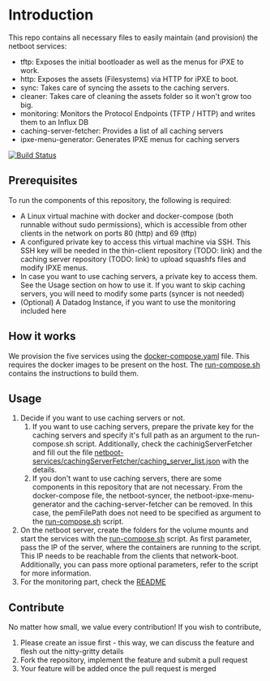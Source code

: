 # Introduction

This repo contains all necessary files to easily maintain (and provision) the netboot services:

- tftp: Exposes the initial bootloader as well as the menus for iPXE to work.
- http: Exposes the assets (Filesystems) via HTTP for iPXE to boot.
- sync: Takes care of syncing the assets to the caching servers.
- cleaner: Takes care of cleaning the assets folder so it won't grow too big.
- monitoring: Monitors the Protocol Endpoints (TFTP / HTTP) and writes them to an Influx DB
- caching-server-fetcher: Provides a list of all caching servers
- ipxe-menu-generator: Generates IPXE menus for caching servers

[![Build Status](https://dev.azure.com/digitecgalaxus/SystemEngineering/_apis/build/status/Github/DigitecGalaxus.netboot?repoName=DigitecGalaxus%2Fnetboot&branchName=main)](https://dev.azure.com/digitecgalaxus/SystemEngineering/_build/latest?definitionId=1182&repoName=DigitecGalaxus%2Fnetboot&branchName=main)

## Prerequisites

To run the components of this repository, the following is required:

- A Linux virtual machine with docker and docker-compose (both runnable without sudo permissions), which is accessible from other clients in the network on ports 80 (http) and 69 (tftp)
- A configured private key to access this virtual machine via SSH. This SSH key will be needed in the thin-client repository (TODO: link) and the caching server repository (TODO: link) to upload squashfs files and modify IPXE menus.
- In case you want to use caching servers, a private key to access them. See the Usage section on how to use it. If you want to skip caching servers, you will need to modify some parts (syncer is not needed)
- (Optional) A Datadog Instance, if you want to use the monitoring included here

## How it works

We provision the five services using the [docker-compose.yaml](/docker-compose.yaml) file. This requires the docker images to be present on the host. The [run-compose.sh](run-compose.sh) contains the instructions to build them.

## Usage

1. Decide if you want to use caching servers or not.
    1. If you want to use caching servers, prepare the private key for the caching servers and specify it's full path as an argument to the run-compose.sh script. Additionally, check the cachinigServerFetcher and fill out the file [netboot-services/cachingServerFetcher/caching_server_list.json](netboot-services/cachingServerFetcher/caching_server_list.json) with the details.
    2. If you don't want to use caching servers, there are some components in this repository that are not necessary. From the docker-compose file, the netboot-syncer, the netboot-ipxe-menu-generator and the caching-server-fetcher can be removed. In this case, the pemFilePath does not need to be specified as argument to the [run-compose.sh](run-compose.sh) script.
2. On the netboot server, create the folders for the volume mounts and start the services with the [run-compose.sh](run-compose.sh) script. As first parameter, pass the IP of the server, where the containers are running to the script. This IP needs to be reachable from the clients that network-boot. Additionally, you can pass more optional parameters, refer to the script for more information.
3. For the monitoring part, check the [README](netboot-services/monitoring/README.md)

## Contribute

No matter how small, we value every contribution! If you wish to contribute,

1. Please create an issue first - this way, we can discuss the feature and flesh out the nitty-gritty details
2. Fork the repository, implement the feature and submit a pull request
3. Your feature will be added once the pull request is merged
